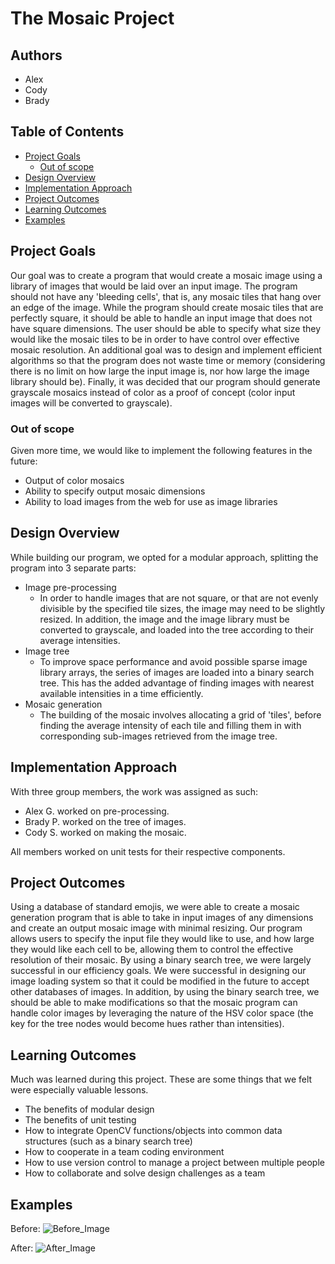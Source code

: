 # The Mosaic Project <!-- omit in toc -->

## Authors <!-- omit in toc -->

- Alex
- Cody
- Brady

## Table of Contents <!-- omit in toc -->

- [Project Goals](#project-goals)
  - [Out of scope](#out-of-scope)
- [Design Overview](#design-overview)
- [Implementation Approach](#implementation-approach)
- [Project Outcomes](#project-outcomes)
- [Learning Outcomes](#learning-outcomes)
- [Examples](#examples)

## Project Goals

Our goal was to create a program that would create a mosaic image using a library of images that would be laid over an input image. The program should not have any 'bleeding cells', that is, any mosaic tiles that hang over an edge of the image. While the program should create mosaic tiles that are perfectly square, it should be able to handle an input image that does not have square dimensions. The user should be able to specify what size they would like the mosaic tiles to be in order to have control over effective mosaic resolution. An additional goal was to design and implement efficient algorithms so that the program does not waste time or memory (considering there is no limit on how large the input image is, nor how large the image library should be). Finally, it was decided that our program should generate grayscale mosaics instead of color as a proof of concept (color input images will be converted to grayscale).

### Out of scope

Given more time, we would like to implement the following features in the future:

- Output of color mosaics
- Ability to specify output mosaic dimensions
- Ability to load images from the web for use as image libraries

## Design Overview

While building our program, we opted for a modular approach, splitting the program into 3 separate parts:

- Image pre-processing
  - In order to handle images that are not square, or that are not evenly divisible by the specified tile sizes, the image may need to be slightly resized. In addition, the image and the image library must be converted to grayscale, and loaded into the tree according to their average intensities.
- Image tree
  - To improve space performance and avoid possible sparse image library arrays, the series of images are loaded into a binary search tree. This has the added advantage of finding images with nearest available intensities in a time efficiently.
- Mosaic generation
  - The building of the mosaic involves allocating a grid of 'tiles', before finding the average intensity of each tile and filling them in with corresponding sub-images retrieved from the image tree.

## Implementation Approach

With three group members, the work was assigned as such:

- Alex G. worked on pre-processing.
- Brady P. worked on the tree of images.
- Cody S. worked on making the mosaic.

All members worked on unit tests for their respective components.

## Project Outcomes

Using a database of standard emojis, we were able to create a mosaic generation program that is able to take in input images of any dimensions and create an output mosaic image with minimal resizing. Our program allows users to specify the input file they would like to use, and how large they would like each cell to be, allowing them to control the effective resolution of their mosaic. By using a binary search tree, we were largely successful in our efficiency goals. We were successful in designing our image loading system so that it could be modified in the future to accept other databases of images. In addition, by using the binary search tree, we should be able to make modifications so that the mosaic program can handle color images by leveraging the nature of the HSV color space (the key for the tree nodes would become hues rather than intensities).

## Learning Outcomes

Much was learned during this project. These are some things that we felt were especially valuable lessons.

- The benefits of modular design
- The benefits of unit testing
- How to integrate OpenCV functions/objects into common data structures (such as a binary search tree)
- How to cooperate in a team coding environment
- How to use version control to manage a project between multiple people
- How to collaborate and solve design challenges as a team

## Examples

Before:
![Before_Image](https://cdn.discordapp.com/attachments/509833085861363738/517484476708945920/test.jpg)

After:
![After_Image](https://cdn.discordapp.com/attachments/509833085861363738/517484514847490054/output.jpg)
